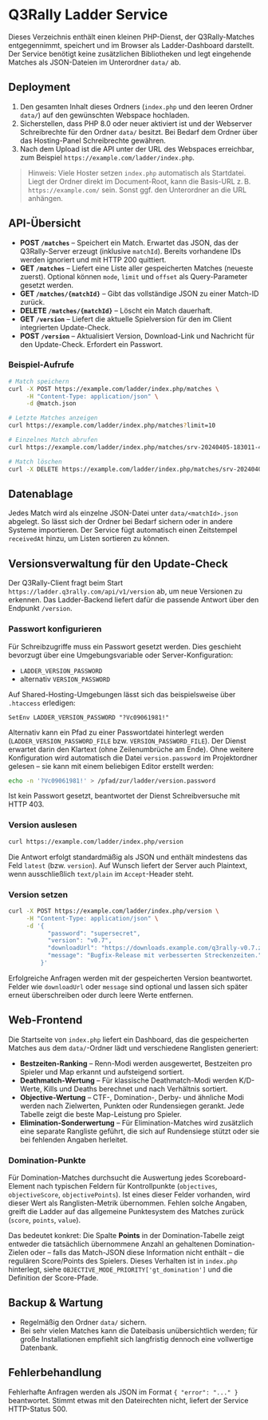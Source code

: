 # Q3Rally Ladder Service

Dieses Verzeichnis enthält einen kleinen PHP-Dienst, der Q3Rally-Matches entgegennimmt, speichert und im Browser als Ladder-Dashboard darstellt. Der Service benötigt keine zusätzlichen Bibliotheken und legt eingehende Matches als JSON-Dateien im Unterordner `data/` ab.

## Deployment
1. Den gesamten Inhalt dieses Ordners (`index.php` und den leeren Ordner `data/`) auf den gewünschten Webspace hochladen.
2. Sicherstellen, dass PHP 8.0 oder neuer aktiviert ist und der Webserver Schreibrechte für den Ordner `data/` besitzt. Bei Bedarf dem Ordner über das Hosting-Panel Schreibrechte gewähren.
3. Nach dem Upload ist die API unter der URL des Webspaces erreichbar, zum Beispiel `https://example.com/ladder/index.php`.

> Hinweis: Viele Hoster setzen `index.php` automatisch als Startdatei. Liegt der Ordner direkt im Document-Root, kann die Basis-URL z. B. `https://example.com/` sein. Sonst ggf. den Unterordner an die URL anhängen.

## API-Übersicht

* **POST `/matches`** – Speichert ein Match. Erwartet das JSON, das der Q3Rally-Server erzeugt (inklusive `matchId`). Bereits vorhandene IDs werden ignoriert und mit HTTP 200 quittiert.
* **GET `/matches`** – Liefert eine Liste aller gespeicherten Matches (neueste zuerst). Optional können `mode`, `limit` und `offset` als Query-Parameter gesetzt werden.
* **GET `/matches/{matchId}`** – Gibt das vollständige JSON zu einer Match-ID zurück.
* **DELETE `/matches/{matchId}`** – Löscht ein Match dauerhaft.
* **GET `/version`** – Liefert die aktuelle Spielversion für den im Client integrierten Update-Check.
* **POST `/version`** – Aktualisiert Version, Download-Link und Nachricht für den Update-Check. Erfordert ein Passwort.

### Beispiel-Aufrufe
```bash
# Match speichern
curl -X POST https://example.com/ladder/index.php/matches \
     -H "Content-Type: application/json" \
     -d @match.json

# Letzte Matches anzeigen
curl https://example.com/ladder/index.php/matches?limit=10

# Einzelnes Match abrufen
curl https://example.com/ladder/index.php/matches/srv-20240405-183011-42

# Match löschen
curl -X DELETE https://example.com/ladder/index.php/matches/srv-20240405-183011-42
```

## Datenablage
Jedes Match wird als einzelne JSON-Datei unter `data/<matchId>.json` abgelegt. So lässt sich der Ordner bei Bedarf sichern oder in andere Systeme importieren. Der Service fügt automatisch einen Zeitstempel `receivedAt` hinzu, um Listen sortieren zu können.

## Versionsverwaltung für den Update-Check

Der Q3Rally-Client fragt beim Start `https://ladder.q3rally.com/api/v1/version` ab, um neue Versionen zu erkennen. Das Ladder-Backend liefert dafür die passende Antwort über den Endpunkt `/version`.

### Passwort konfigurieren

Für Schreibzugriffe muss ein Passwort gesetzt werden. Dies geschieht bevorzugt über eine Umgebungsvariable oder Server-Konfiguration:

* `LADDER_VERSION_PASSWORD`
* alternativ `VERSION_PASSWORD`

Auf Shared-Hosting-Umgebungen lässt sich das beispielsweise über `.htaccess` erledigen:

```apacheconf
SetEnv LADDER_VERSION_PASSWORD "?Vc09061981!"
```

Alternativ kann ein Pfad zu einer Passwortdatei hinterlegt werden (`LADDER_VERSION_PASSWORD_FILE` bzw. `VERSION_PASSWORD_FILE`). Der Dienst erwartet darin den Klartext (ohne Zeilenumbrüche am Ende). Ohne weitere Konfiguration wird automatisch die Datei `version.password` im Projektordner gelesen – sie kann mit einem beliebigen Editor erstellt werden:

```bash
echo -n '?Vc09061981!' > /pfad/zur/ladder/version.password
```

Ist kein Passwort gesetzt, beantwortet der Dienst Schreibversuche mit HTTP 403.

### Version auslesen

```bash
curl https://example.com/ladder/index.php/version
```

Die Antwort erfolgt standardmäßig als JSON und enthält mindestens das Feld `latest` (bzw. `version`). Auf Wunsch liefert der Server auch Plaintext, wenn ausschließlich `text/plain` im `Accept`-Header steht.

### Version setzen

```bash
curl -X POST https://example.com/ladder/index.php/version \
     -H "Content-Type: application/json" \
     -d '{
           "password": "supersecret",
           "version": "v0.7",
           "downloadUrl": "https://downloads.example.com/q3rally-v0.7.zip",
           "message": "Bugfix-Release mit verbesserten Streckenzeiten."
         }'
```

Erfolgreiche Anfragen werden mit der gespeicherten Version beantwortet. Felder wie `downloadUrl` oder `message` sind optional und lassen sich später erneut überschreiben oder durch leere Werte entfernen.

## Web-Frontend
Die Startseite von `index.php` liefert ein Dashboard, das die gespeicherten Matches aus dem `data/`-Ordner lädt und verschiedene Ranglisten generiert:

* **Bestzeiten-Ranking** – Renn-Modi werden ausgewertet, Bestzeiten pro Spieler und Map erkannt und aufsteigend sortiert.
* **Deathmatch-Wertung** – Für klassische Deathmatch-Modi werden K/D-Werte, Kills und Deaths berechnet und nach Verhältnis sortiert.
* **Objective-Wertung** – CTF-, Domination-, Derby- und ähnliche Modi werden nach Zielwerten, Punkten oder Rundensiegen gerankt. Jede Tabelle zeigt die beste Map-Leistung pro Spieler.
* **Elimination-Sonderwertung** – Für Elimination-Matches wird zusätzlich eine separate Rangliste geführt, die sich auf Rundensiege stützt oder sie bei fehlenden Angaben herleitet.

### Domination-Punkte
Für Domination-Matches durchsucht die Auswertung jedes Scoreboard-Element nach typischen Feldern für Kontrollpunkte (`objectives`, `objectiveScore`, `objectivePoints`). Ist eines dieser Felder vorhanden, wird dieser Wert als Ranglisten-Metrik übernommen. Fehlen solche Angaben, greift die Ladder auf das allgemeine Punktesystem des Matches zurück (`score`, `points`, `value`).

Das bedeutet konkret: Die Spalte **Points** in der Domination-Tabelle zeigt entweder die tatsächlich übernommene Anzahl an gehaltenen Domination-Zielen oder – falls das Match-JSON diese Information nicht enthält – die regulären Score/Points des Spielers. Dieses Verhalten ist in `index.php` hinterlegt, siehe `OBJECTIVE_MODE_PRIORITY['gt_domination']` und die Definition der Score-Pfade.

## Backup & Wartung
* Regelmäßig den Ordner `data/` sichern.
* Bei sehr vielen Matches kann die Dateibasis unübersichtlich werden; für große Installationen empfiehlt sich langfristig dennoch eine vollwertige Datenbank.

## Fehlerbehandlung
Fehlerhafte Anfragen werden als JSON im Format `{ "error": "..." }` beantwortet. Stimmt etwas mit den Dateirechten nicht, liefert der Service HTTP-Status 500.
